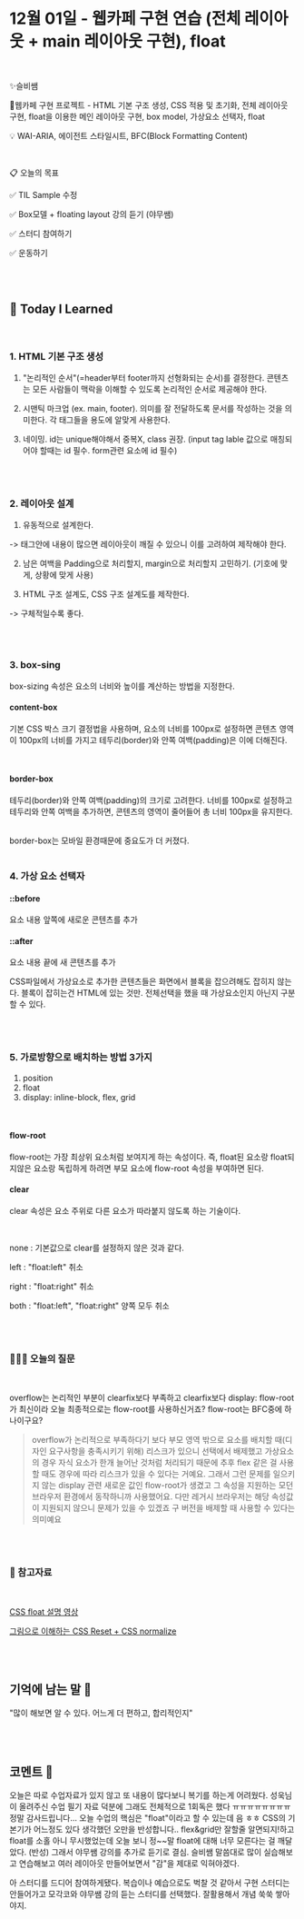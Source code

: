 # 12월 01일 - 웹카페 구현 연습 (전체 레이아웃 + main 레이아웃 구현), float

<br>

✨슬비쌤

📌웹카페 구현 프로젝트 - HTML 기본 구조 생성, CSS 적용 및 초기화, 전체 레이아웃 구현, float을 이용한 메인 레이아웃 구현, box model, 가상요소 선택자, float

💡 WAI-ARIA, 에이전트 스타일시트, BFC(Block Formatting Content)

<br/>

📋 오늘의 목표

✅ TIL Sample 수정

✅ Box모델 + floating layout 강의 듣기 (야무쌤)

✅ 스터디 참여하기

✅ 운동하기

<br/>
<br/>

## 📝 **Today I Learned**

<br/>

### 1. HTML 기본 구조 생성

1. "논리적인 순서"(=header부터 footer까지 선형화되는 순서)를 결정한다. 콘텐츠는 모든 사람들이 맥락을 이해할 수 있도록 논리적인 순서로 제공해야 한다.

2. 시맨틱 마크업 (ex. main, footer). 의미를 잘 전달하도록 문서를 작성하는 것을 의미한다. 각 태그들을 용도에 알맞게 사용한다.

3. 네이밍. id는 unique해야해서 중복X, class 권장.
   (input tag lable 값으로 매칭되어야 할때는 id 필수. form관련 요소에 id 필수)

<br/>
<br/>

### 2. 레이아웃 설계

1. 유동적으로 설계한다.

-> 태그안에 내용이 많으면 레이아웃이 깨질 수 있으니 이를 고려하여 제작해야 한다.
<br/>

2. 남은 여백을 Padding으로 처리할지, margin으로 처리할지 고민하기. (기호에 맞게, 상황에 맞게 사용)

3. HTML 구조 설계도, CSS 구조 설계도를 제작한다.

-> 구체적일수록 좋다.

<br/>
<br/>

### 3. box-sing

box-sizing 속성은 요소의 너비와 높이를 계산하는 방법을 지정한다.

#### content-box

기본 CSS 박스 크기 결정법을 사용하며, 요소의 너비를 100px로 설정하면 콘텐츠 영역이 100px의 너비를 가지고 테두리(border)와 안쪽 여백(padding)은 이에 더해진다.

<br/>

#### border-box

테두리(border)와 안쪽 여백(padding)의 크기로 고려한다. 너비를 100px로 설정하고 테두리와 안쪽 여백을 추가하면, 콘텐츠의 영역이 줄어들어 총 너비 100px을 유지한다.

<br/>
border-box는 모바일 환경때문에 중요도가 더 커졌다. 
<br/>
<br/>

### 4. 가상 요소 선택자

#### ::before

요소 내용 앞쪽에 새로운 콘텐츠를 추가

#### ::after

요소 내용 끝에 새 콘텐츠를 추가

CSS파일에서 가상요소로 추가한 콘텐츠들은 화면에서 블록을 잡으려해도 잡히지 않는다. 블록이 잡히는건 HTML에 있는 것만. 전체선택을 했을 때 가상요소인지 아닌지 구분할 수 있다.

<br/>
<br/>

### 5. 가로방향으로 배치하는 방법 3가지

1. position
2. float
3. display: inline-block, flex, grid

<br/>

#### flow-root

flow-root는 가장 최상위 요소처럼 보여지게 하는 속성이다. 즉, float된 요소랑 float되지않은 요소랑 독립하게 하려면 부모 요소에 flow-root 속성을 부여하면 된다.

#### clear

clear 속성은 요소 주위로 다른 요소가 따라붙지 않도록 하는 기술이다.

<br/>

none : 기본값으로 clear를 설정하지 않은 것과 같다.

left : "float:left" 취소

right : "float:right" 취소

both : "float:left", "float:right" 양쪽 모두 취소

<br/>
<br/>

### 🙋🏻‍♀️ 오늘의 질문

<br/>

overflow는 논리적인 부분이 clearfix보다 부족하고 clearfix보다 display: flow-root가 최신이라 오늘 최종적으로는 flow-root를 사용하신거죠? flow-root는 BFC중에 하나이구요?

> overflow가 논리적으로 부족하다기 보다 부모 영역 밖으로 요소를 배치할 때(디자인 요구사항을 충족시키기 위해) 리스크가 있으니 선택에서 배제했고 가상요소의 경우 자식 요소가 한개 늘어난 것처럼 처리되기 때문에 추후 flex 같은 걸 사용할 때도 경우에 따라 리스크가 있을 수 있다는 거예요. 그래서 그런 문제를 일으키지 않는 display 관련 새로운 값인 flow-root가 생겼고 그 속성을 지원하는 모던 브라우저 환경에서 동작하니까 사용했어요. 다만 레거시 브라우저는 해당 속성값이 지원되지 않으니 문제가 있을 수 있겠죠 구 버전을 배제할 때 사용할 수 있다는 의미예요

<br/>
<br/>

### 🔖 참고자료

<br/>

[CSS float 설명 영상](https://www.youtube.com/watch?v=xara4Z1b18I)

[그림으로 이해하는 CSS Reset + CSS normalize](https://brunch.co.kr/@euid/2)

<br/>
<br/>

## 기억에 남는 말 💬

"많이 해보면 알 수 있다. 어느게 더 편하고, 합리적인지"

<br/>
<br/>

## 코멘트 🎈

오늘은 따로 수업자료가 있지 않고 또 내용이 많다보니 복기를 하는게 어려웠다. 성욱님이 올려주신 수업 필기 자료 덕분에 그래도 전체적으로 1회독은 했다 ㅠㅠㅠㅠㅠㅠㅠㅠ 정말 감사드립니다... 오늘 수업의 핵심은 "float"이라고 할 수 있는데 음 ㅎㅎ CSS의 기본기가 어느정도 있다 생각했던 오만을 반성합니다.. flex&grid만 잘할줄 알면되지!하고 float를 소홀 아니 무시했었는데 오늘 보니 정~~말 float에 대해 너무 모른다는 걸 깨달았다. (반성) 그래서 야무쌤 강의를 추가로 듣기로 결심. 슬비쌤 말씀대로 많이 실습해보고 연습해보고 여러 레이아웃 만들어보면서 "감"을 제대로 익혀야겠다.

아 스터디를 드디어 참여하게됐다. 복습이나 예습으로도 벅찰 것 같아서 구현 스터디는 안들어가고 모각코와 야무쌤 강의 듣는 스터디를 선택했다. 잘활용해서 개념 쑥쑥 쌓아야지.

<br/>

